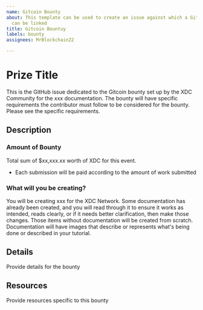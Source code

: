 ```yaml
---
name: Gitcoin Bounty
about: This template can be used to create an issue against which a Gitcoin bounty
  can be linked
title: Gitcoin Bountuy
labels: bounty
assignees: MrBlockchain22

---
```


# Prize Title

This is the GitHub issue dedicated to the Gitcoin bounty set up by the XDC Community for the xxx documentation. The bounty will have specific requirements the contributor must follow to be considered for the bounty. Please see the specific requirements.

## Description

### Amount of Bounty

Total sum of $xx,xxx.xx worth of XDC for this event.
- Each submission will be paid according to the amount of work submitted

### What will you be creating?

You will be creating xxx for the XDC Network. Some documentation has already been created, and you will read through it to ensure it works as intended, reads clearly, or if it needs better clarification, then make those changes. Those items without documentation will be created from scratch. Documentation will have images that describe or represents what's being done or described in your tutorial.

## Details

Provide details for the bounty

## Resources

Provide resources specific to this bounty
